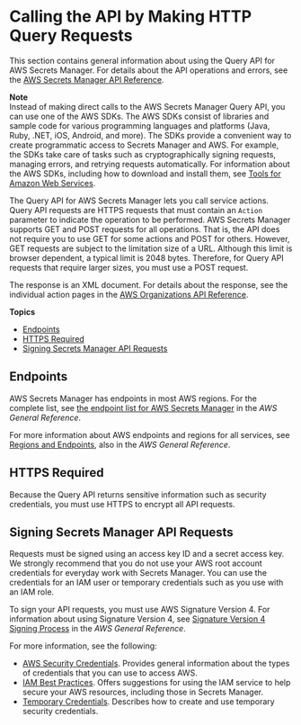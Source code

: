 # Calling the API by Making HTTP Query Requests<a name="query-requests"></a>

This section contains general information about using the Query API for AWS Secrets Manager\. For details about the API operations and errors, see the [AWS Secrets Manager API Reference](http://docs.aws.amazon.com/secretsmanager/latest/apireference/)\.

**Note**  
Instead of making direct calls to the AWS Secrets Manager Query API, you can use one of the AWS SDKs\. The AWS SDKs consist of libraries and sample code for various programming languages and platforms \(Java, Ruby, \.NET, iOS, Android, and more\)\. The SDKs provide a convenient way to create programmatic access to Secrets Manager and AWS\. For example, the SDKs take care of tasks such as cryptographically signing requests, managing errors, and retrying requests automatically\. For information about the AWS SDKs, including how to download and install them, see [Tools for Amazon Web Services](http://aws.amazon.com/tools/)\.

The Query API for AWS Secrets Manager lets you call service actions\. Query API requests are HTTPS requests that must contain an `Action` parameter to indicate the operation to be performed\. AWS Secrets Manager supports GET and POST requests for all operations\. That is, the API does not require you to use GET for some actions and POST for others\. However, GET requests are subject to the limitation size of a URL\. Although this limit is browser dependent, a typical limit is 2048 bytes\. Therefore, for Query API requests that require larger sizes, you must use a POST request\.

The response is an XML document\. For details about the response, see the individual action pages in the [AWS Organizations API Reference](http://docs.aws.amazon.com/organizations/latest/APIReference/)\.

**Topics**
+ [Endpoints](#ASMEndpoints)
+ [HTTPS Required](#IAMHTTPSRequired)
+ [Signing Secrets Manager API Requests](#SigVersion)

## Endpoints<a name="ASMEndpoints"></a>

AWS Secrets Manager has endpoints in most AWS regions\. For the complete list, see [the endpoint list for AWS Secrets Manager](http://docs.aws.amazon.com/general/latest/gr/rande.html#asm_region) in the *AWS General Reference*\.

For more information about AWS endpoints and regions for all services, see [Regions and Endpoints](http://docs.aws.amazon.com/general/latest/gr/index.html?rande.html), also in the *AWS General Reference*\. 

## HTTPS Required<a name="IAMHTTPSRequired"></a>

Because the Query API returns sensitive information such as security credentials, you must use HTTPS to encrypt all API requests\. 

## Signing Secrets Manager API Requests<a name="SigVersion"></a>

Requests must be signed using an access key ID and a secret access key\. We strongly recommend that you do not use your AWS root account credentials for everyday work with Secrets Manager\. You can use the credentials for an IAM user or temporary credentials such as you use with an IAM role\.

To sign your API requests, you must use AWS Signature Version 4\. For information about using Signature Version 4, see [Signature Version 4 Signing Process](http://docs.aws.amazon.com/general/latest/gr/signature-version-4.html) in the *AWS General Reference*\. 

For more information, see the following:
+  [AWS Security Credentials](http://docs.aws.amazon.com/general/latest/gr/aws-security-credentials.html)\. Provides general information about the types of credentials that you can use to access AWS\. 
+ [IAM Best Practices](http://docs.aws.amazon.com/IAM/latest/UserGuide/best-practices.html)\. Offers suggestions for using the IAM service to help secure your AWS resources, including those in Secrets Manager\. 
+ [Temporary Credentials](http://docs.aws.amazon.com/IAM/latest/UserGuide/id_credentials_temp.html)\. Describes how to create and use temporary security credentials\. 